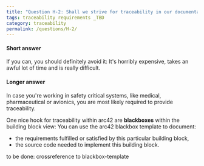 ```yaml
---
title: "Question H-2: Shall we strive for traceability in our documentation?"
tags: traceability requirements _TBD
category: traceability
permalink: /questions/H-2/
---
```



#### Short answer

If you can, you should definitely avoid it: It's horribly expensive, takes an awful lot of time and is really difficult.

#### Longer answer

In case you're working in safety critical systems, like
medical, pharmaceutical or avionics, you are most likely required to provide traceability.

One nice hook for traceability within arc42 are **blackboxes** within the building block view: You can use the arc42 blackbox template to document:

* the requirements fulfilled or satisfied by this particular building block,
* the source code needed to implement this building block.

to be done: crossreference to blackbox-template
